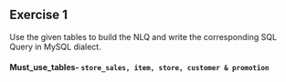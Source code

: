 ## Exercise 1

Use the given tables to build the NLQ and write the corresponding SQL Query in MySQL dialect.

#### Must_use_tables- `store_sales, item, store, customer & promotion`
